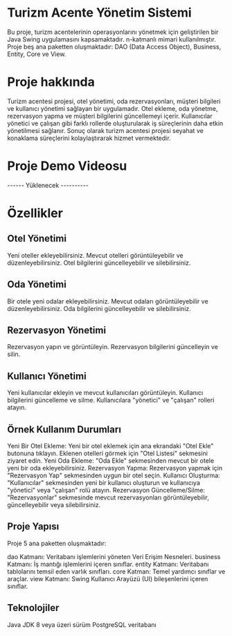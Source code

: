 # Turizm Acente Yönetim Sistemi
Bu proje, turizm acentelerinin operasyonlarını yönetmek için geliştirilen bir Java Swing uygulamasını kapsamaktadır. n-katmanlı mimari kullanılmıştır. Proje beş ana paketten oluşmaktadır: DAO (Data Access Object), Business, Entity, Core ve View.

# Proje hakkında
Turizm acentesi projesi, otel yönetimi, oda rezervasyonları, müşteri bilgileri ve kullanıcı yönetimi sağlayan bir uygulamadır. Otel ekleme, oda yönetme, rezervasyon yapma ve müşteri bilgilerini güncellemeyi içerir. Kullanıcılar yönetici ve çalışan gibi farklı rollerde oluşturularak iş süreçlerinin daha etkin yönetilmesi sağlanır. Sonuç olarak turizm acentesi projesi seyahat ve konaklama süreçlerini kolaylaştırarak hizmet vermektedir.

# Proje Demo Videosu
------ Yüklenecek ----------

# Özellikler
## Otel Yönetimi
Yeni oteller ekleyebilirsiniz.
Mevcut otelleri görüntüleyebilir ve düzenleyebilirsiniz.
Otel bilgilerini güncelleyebilir ve silebilirsiniz.


## Oda Yönetimi
Bir otele yeni odalar ekleyebilirsiniz.
Mevcut odaları görüntüleyebilir ve düzenleyebilirsiniz.
Oda bilgilerini güncelleyebilir ve silebilirsiniz.

## Rezervasyon Yönetimi
Rezervasyon yapın ve görüntüleyin.
Rezervasyon bilgilerini güncelleyin ve silin.

## Kullanıcı Yönetimi
Yeni kullanıcılar ekleyin ve mevcut kullanıcıları görüntüleyin.
Kullanıcı bilgilerini güncelleme ve silme.
Kullanıcılara "yönetici" ve "çalışan" rolleri atayın.

## Örnek Kullanım Durumları
Yeni Bir Otel Ekleme: Yeni bir otel eklemek için ana ekrandaki "Otel Ekle" butonuna tıklayın. Eklenen otelleri görmek için "Otel Listesi" sekmesini ziyaret edin.
Yeni Oda Ekleme: "Oda Ekle" sekmesinden mevcut bir otele yeni bir oda ekleyebilirsiniz.
Rezervasyon Yapma: Rezervasyon yapmak için "Rezervasyon Yap" sekmesinden uygun bir otel seçin.
Kullanıcı Oluşturma: "Kullanıcılar" sekmesinden yeni bir kullanıcı oluşturun ve kullanıcıya "yönetici" veya "çalışan" rolü atayın.
Rezervasyon Güncelleme/Silme: "Rezervasyonlar" sekmesinde mevcut rezervasyonları görüntüleyebilir, güncelleyebilir veya silebilirsiniz.

## Proje Yapısı
Proje 5 ana paketten oluşmaktadır:

dao Katmanı: Veritabanı işlemlerini yöneten Veri Erişim Nesneleri.
business Katmanı: İş mantığı işlemlerini içeren sınıflar.
entity Katmanı: Veritabanı tablolarını temsil eden varlık sınıfları.
core Katman: Temel yardımcı sınıflar ve araçlar.
view Katmanı: Swing Kullanıcı Arayüzü (UI) bileşenlerini içeren sınıflar.

## Teknolojiler
Java JDK 8 veya üzeri sürüm
PostgreSQL veritabanı

